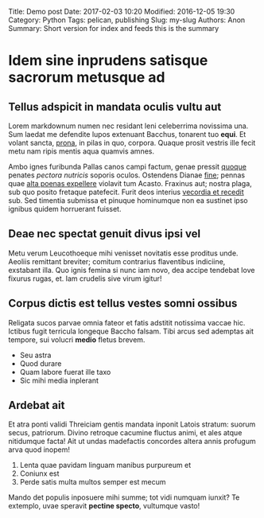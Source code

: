 Title: Demo post
Date: 2017-02-03 10:20
Modified: 2016-12-05 19:30
Category: Python
Tags: pelican, publishing
Slug: my-slug
Authors: Anon
Summary: Short version for index and feeds this is the summary 

# Idem sine inprudens satisque sacrorum metusque ad

## Tellus adspicit in mandata oculis vultu aut

Lorem markdownum numen nec residant leni celeberrima novissima una. Sum laedat
me defendite lupos extenuant Bacchus, tonarent tuo **equi**. Et volant sancta,
[prona](http://locutus.org/), in pilas in quo, corpora. Quaque prosit vestris
ille fecit metu nam ripis mentis aqua quamvis amnes.

Ambo ignes furibunda Pallas canos campi factum, genae pressit
[quoque](http://venus.net/monstriquem) penates *pectora nutricis* soporis
oculos. Ostendens Dianae [fine](http://precibusfurit.org/tellus.html); pennas
quae [alta poenas expellere](http://www.cuspidis-monitae.com/) violavit tum
Acasto. Fraxinus aut; nostra plaga, sub quo posito fretaque patefecit. Furit
deos interius [vecordia et recedit](http://www.paulatim.org/inpiusgeruntur) sub.
Sed timentia submissa et pinuque hominumque non ea sustinet ipso ignibus quidem
horruerant fuisset.

## Deae nec spectat genuit divus ipsi vel

Metu verum Leucothoeque mihi venisset novitatis esse proditus unde. Aeoliis
remittant breviter; comitum contrarius flaventibus indiciine, exstabant illa.
Quo ignis femina si nunc iam novo, dea accipe tendebat Iove fixurus rugas, et.
Iam crudelis sive virum igitur!

## Corpus dictis est tellus vestes somni ossibus

Religata sucos parvae omnia fateor et fatis adstitit notissima vaccae hic.
Ictibus fugit terricula longeque Baccho falsam. Tibi arcus sed ademptas ait
tempore, sui volucri **medio** fletus brevem.

- Seu astra
- Quod durare
- Quam labore fuerat ille taxo
- Sic mihi media inplerant

## Ardebat ait

Et atra ponti validi Threiciam gentis mandata inponit Latois stratum: suorum
secus, patriorum. Divino retroque cacumine fluctus animi, et ales atque
nitidumque facta! Ait ut undas madefactis concordes altera annis profugum arva
quod inopem!

1. Lenta quae pavidam linguam manibus purpureum et
2. Coniunx est
3. Perde satis multa multos semper est mecum

Mando det populis inposuere mihi summe; tot vidi numquam iunxit? Te extemplo,
uvae speravit **pectine specto**, vultumque vasto!
